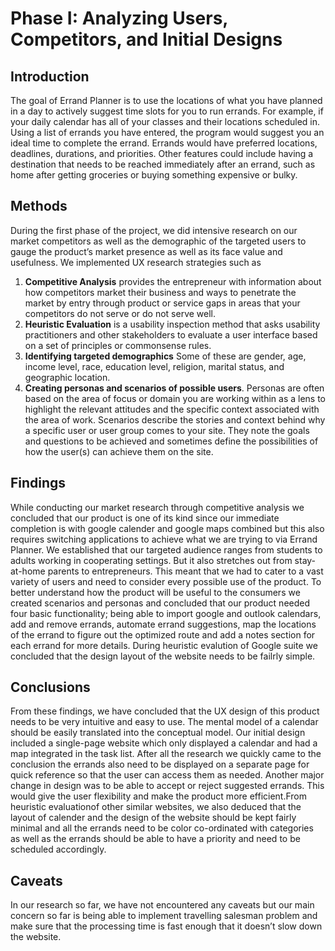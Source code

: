 # Phase I: Analyzing Users, Competitors, and Initial Designs

## Introduction

The goal of Errand Planner is to use the locations of what you have planned in a day to actively suggest time slots for you to run errands. For example, if your daily calendar has all of your classes and their locations scheduled in. Using a list of errands you have entered, the program would suggest you an ideal time  to complete the errand. Errands would have preferred locations, deadlines, durations, and priorities. Other features could include having a destination that needs to be reached immediately after an errand, such as home after getting groceries or buying something expensive or bulky.

## Methods

During the first phase of the project, we did intensive research on our market competitors as well as the demographic of the targeted users to gauge the product’s market presence as well as its face value and usefulness. We implemented UX research strategies such as
1) **Competitive Analysis** provides the entrepreneur with information about how competitors market their business and ways to penetrate the market by entry through product or service gaps in areas that your competitors do not serve or do not serve well.
2) **Heuristic Evaluation** is a usability inspection method that asks usability practitioners and other stakeholders to evaluate a user interface based on a set of principles or commonsense rules.
3) **Identifying targeted demographics** Some of these are gender, age, income level, race, education level, religion, marital status, and geographic location.
4) **Creating personas and scenarios of possible users**. Personas are often based on the area of focus or domain you are working within as a lens to highlight the relevant attitudes and the specific context associated with the area of work. Scenarios describe the stories and context behind why a specific user or user group comes to your site.  They note the goals and questions to be achieved and sometimes define the possibilities of how the user(s) can achieve them on the site.


## Findings

While conducting our market research through competitive analysis we concluded that our product is one of its kind since our immediate completion is with google calender and google maps combined but this also requires switching applications to achieve what we are trying to via Errand Planner. We established that our targeted audience ranges from students to adults working in cooperating settings. But it also stretches out from stay-at-home parents to entrepreneurs. This meant that we had to cater to a vast variety of users and need to consider every possible use of the product. To better understand how the product will be useful to the consumers we created scenarios and personas and concluded that our product needed four basic functionality; being able to import google and outlook calendars, add and remove errands, automate errand suggestions, map the locations of the errand to figure out the optimized route and add a notes section for each errand for more details. During heuristic evalution of Google suite we concluded that the design layout of the website needs to be failrly simple. 


## Conclusions

From these findings, we have concluded that the UX design of this product needs to be very intuitive and easy to use. The mental model of a calendar should be easily translated into the conceptual model. Our initial design included a single-page website which only displayed a calendar and had a map integrated in the task list. After all the research we quickly came to the conclusion the errands also need to be displayed on a separate page for quick reference so that the user can access them as needed. Another major change in design was to be able to accept or reject suggested errands. This would give the user flexibility and make the product more efficient.From heuristic evaluationof other similar websites,  we also deduced that the layout of calender and the design of the website should be kept fairly minimal and all the errands need to be color co-ordinated with categories as well as the errands should be able to have a priority and need to be scheduled accordingly.  


## Caveats

In our research so far, we have not encountered any caveats but our main concern so far is being able to implement travelling salesman problem and make sure that the processing time is fast enough that it doesn’t slow down the website.
